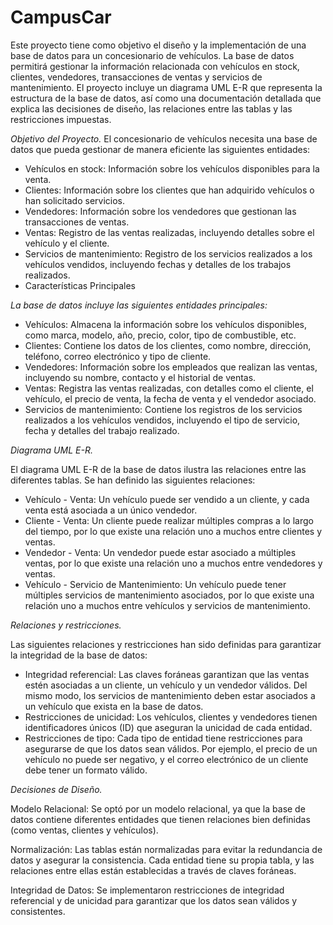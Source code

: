 # CampusCar
Este proyecto tiene como objetivo el diseño y la implementación de una base de datos para un concesionario de vehículos. La base de datos permitirá gestionar la información relacionada con vehículos en stock, clientes, vendedores, transacciones de ventas y servicios de mantenimiento. El proyecto incluye un diagrama UML E-R que representa la estructura de la base de datos, así como una documentación detallada que explica las decisiones de diseño, las relaciones entre las tablas y las restricciones impuestas.

*Objetivo del Proyecto.*
El concesionario de vehículos necesita una base de datos que pueda gestionar de manera eficiente las siguientes entidades:

- Vehículos en stock: Información sobre los vehículos disponibles para la venta.
- Clientes: Información sobre los clientes que han adquirido vehículos o han solicitado servicios.
- Vendedores: Información sobre los vendedores que gestionan las transacciones de ventas.
- Ventas: Registro de las ventas realizadas, incluyendo detalles sobre el vehículo y el cliente.
- Servicios de mantenimiento: Registro de los servicios realizados a los vehículos vendidos, incluyendo fechas y detalles de los trabajos realizados.
- Características Principales
  
*La base de datos incluye las siguientes entidades principales:*

- Vehículos: Almacena la información sobre los vehículos disponibles, como marca, modelo, año, precio, color, tipo de combustible, etc.
- Clientes: Contiene los datos de los clientes, como nombre, dirección, teléfono, correo electrónico y tipo de cliente.
- Vendedores: Información sobre los empleados que realizan las ventas, incluyendo su nombre, contacto y el historial de ventas.
- Ventas: Registra las ventas realizadas, con detalles como el cliente, el vehículo, el precio de venta, la fecha de venta y el vendedor asociado.
- Servicios de mantenimiento: Contiene los registros de los servicios realizados a los vehículos vendidos, incluyendo el tipo de servicio, fecha y detalles del trabajo realizado.
  
*Diagrama UML E-R.*

El diagrama UML E-R de la base de datos ilustra las relaciones entre las diferentes tablas. Se han definido las siguientes relaciones:

- Vehículo - Venta: Un vehículo puede ser vendido a un cliente, y cada venta está asociada a un único vendedor.
- Cliente - Venta: Un cliente puede realizar múltiples compras a lo largo del tiempo, por lo que existe una relación uno a muchos entre clientes y ventas.
- Vendedor - Venta: Un vendedor puede estar asociado a múltiples ventas, por lo que existe una relación uno a muchos entre vendedores y ventas.
- Vehículo - Servicio de Mantenimiento: Un vehículo puede tener múltiples servicios de mantenimiento asociados, por lo que existe una relación uno a muchos entre vehículos y servicios de mantenimiento.

*Relaciones y restricciones.*

Las siguientes relaciones y restricciones han sido definidas para garantizar la integridad de la base de datos:

- Integridad referencial: Las claves foráneas garantizan que las ventas estén asociadas a un cliente, un vehículo y un vendedor válidos. Del mismo modo, los servicios de mantenimiento deben estar asociados a un vehículo que exista en la base de datos.
- Restricciones de unicidad: Los vehículos, clientes y vendedores tienen identificadores únicos (ID) que aseguran la unicidad de cada entidad.
- Restricciones de tipo: Cada tipo de entidad tiene restricciones para asegurarse de que los datos sean válidos. Por ejemplo, el precio de un vehículo no puede ser negativo, y el correo electrónico de un cliente debe tener un formato válido.


*Decisiones de Diseño.*

Modelo Relacional: Se optó por un modelo relacional, ya que la base de datos contiene diferentes entidades que tienen relaciones bien definidas (como ventas, clientes y vehículos).

Normalización: Las tablas están normalizadas para evitar la redundancia de datos y asegurar la consistencia. Cada entidad tiene su propia tabla, y las relaciones entre ellas están establecidas a través de claves foráneas.

Integridad de Datos: Se implementaron restricciones de integridad referencial y de unicidad para garantizar que los datos sean válidos y consistentes.
